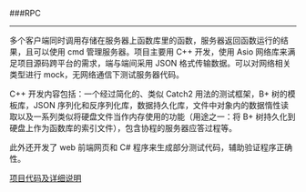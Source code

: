 ###RPC

------

多个客户端同时调用存储在服务器上函数库里的函数，服务器返回函数运行的结果，且可以使用 cmd 管理服务器。项目主要用 C++ 开发，使用 Asio 网络库来满足项目源码跨平台的需求，端与端间采用 JSON 格式传输数据。可以对网络相关类型进行 mock，无网络通信下测试服务器代码。

C++ 开发内容包括：一个经过简化的、类似 Catch2 用法的测试框架，B+ 树的模板库，JSON 序列化和反序列化库，数据持久化库，文件中对象内的数据惰性读取以及一系列类似将硬盘文件当作内存使用的功能（用途之一：将 B+ 树持久化到硬盘上作为函数库的索引文件），包含协程的服务器应答过程等。

此外还开发了 web 前端网页和 C# 程序来生成部分测试代码，辅助验证程序正确性。

[项目代码及详细说明](../../tree/master/src)